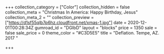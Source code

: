 +++
collection_category = ["Color"]
collection_hidden = false
collection_meta = "Christmas In America: Happy Birthday, Jesus"
collection_meta_2 = ""
collection_preview = ["https://d1sf55qlb7p6hz.cloudfront.net/xmas-1.jpg"]
date = 2020-12-01T00:28:34Z
gumroad_id = "DGIbD"
layout = "blocks"
price = 1350
sale = false
sale_price = 0
theme_color = "#C3D5E5"
title = "Deflation. Tempe, AZ. 2017 "

+++

